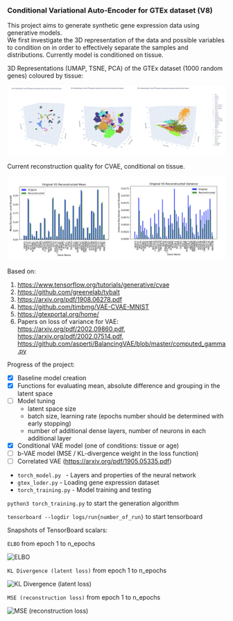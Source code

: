 ### Conditional Variational Auto-Encoder for GTEx dataset (V8)   

This project aims to generate synthetic gene expression data using generative models.  
We first investigate the 3D representation of the data and possible variables to condition on in order to effectively separate the samples and distributions. Currently model is conditioned on tissue.

3D Representations (UMAP, TSNE, PCA) of the GTEx dataset (1000 random genes) coloured by tissue:

![3D reprsentation](./tensorboard_imgs/3d_embeddings.png)

Current reconstruction quality for CVAE, conditional on tissue.

![reconstruction](./tensorboard_imgs/reconstruction_quality.png)

Based on:
1. https://www.tensorflow.org/tutorials/generative/cvae
2. https://github.com/greenelab/tybalt
3. https://arxiv.org/pdf/1908.06278.pdf
4. https://github.com/timbmg/VAE-CVAE-MNIST
5. https://gtexportal.org/home/
6. Papers on loss of variance for VAE: https://arxiv.org/pdf/2002.09860.pdf,
 https://arxiv.org/pdf/2002.07514.pdf,
 https://github.com/asperti/BalancingVAE/blob/master/computed_gamma.py

Progress of the project:
- [x] Baseline model creation
- [x] Functions for evaluating mean, absolute difference and grouping in the latent space
- [ ] Model tuning 
   * latent space size
   * batch size, learning rate (epochs number should be determined with early stopping)
   * number of additional dense layers, number of neurons in each additional layer
- [x] Conditional VAE model (one of conditions: tissue or age)
- [ ] b-VAE model (MSE / KL-divergence weight in the loss function)
- [ ] Correlated VAE (https://arxiv.org/pdf/1905.05335.pdf)

- `torch_model.py ` - Layers and properties of the neural network
- `gtex_loder.py` - Loading gene expression dataset
- `torch_training.py` - Model training and testing

`python3 torch_training.py` to start the generation algorithm

`tensorboard --logdir logs/run{number_of_run}` to start tensorboard

Snapshots of TensorBoard scalars:

`ELBO` from epoch 1 to n_epochs

![ELBO](./tensorboard_imgs/elbo.png)

`KL Divergence (latent loss)` from epoch 1 to n_epochs

![KL Divergence (latent loss)](./tensorboard_imgs/kl_divergence.png)

`MSE (reconstruction loss)` from epoch 1 to n_epochs

![MSE (reconstruction loss)](./tensorboard_imgs/mse.png)

